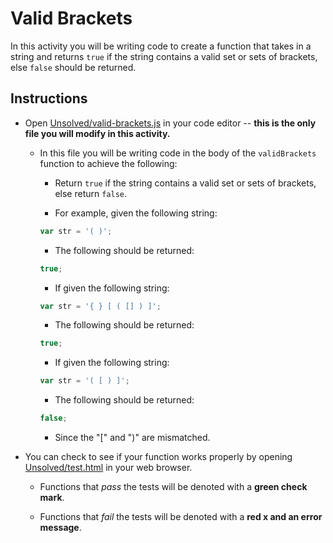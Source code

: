 # Valid Brackets

In this activity you will be writing code to create a function that takes in a string and returns `true` if the string contains a valid set or sets of brackets, else `false` should be returned.

## Instructions

- Open [Unsolved/valid-brackets.js](Unsolved/valid-brackets.js) in your code editor -- **this is the only file you will modify in this activity.**

  - In this file you will be writing code in the body of the `validBrackets` function to achieve the following:

    - Return `true` if the string contains a valid set or sets of brackets, else return `false`.

    - For example, given the following string:

    ```js
    var str = '( )';
    ```

    - The following should be returned:

    ```js
    true;
    ```

    - If given the following string:

    ```js
    var str = '{ } [ ( [] ) ]';
    ```

    - The following should be returned:

    ```js
    true;
    ```

    - If given the following string:

    ```js
    var str = '( [ ) ]';
    ```

    - The following should be returned:

    ```js
    false;
    ```

    - Since the "[" and ")" are mismatched.

- You can check to see if your function works properly by opening [Unsolved/test.html](Unsolved/test.html) in your web browser.

  - Functions that _pass_ the tests will be denoted with a **green check mark**.

  - Functions that _fail_ the tests will be denoted with a **red x and an error message**.
